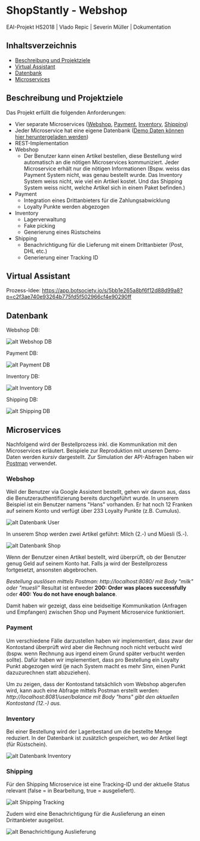 # ShopStantly - Webshop
EAI-Projekt HS2018 | Vlado Repic | Severin Müller | Dokumentation

## Inhaltsverzeichnis
* [Beschreibung und Projektziele](https://github.com/ShopStantly/webshop#beschreibung-und-projektziele)
* [Virtual Assistant](https://github.com/ShopStantly/webshop#virtual-assistant)
* [Datenbank](https://github.com/ShopStantly/webshop#datenbank)
* [Microservices](https://github.com/ShopStantly/webshop#microservices)

## Beschreibung und Projektziele
Das Projekt erfüllt die folgenden Anforderungen:
* Vier separate Microservices ([Webshop](https://github.com/ShopStantly/webshop), [Payment](https://github.com/ShopStantly/payment), [Inventory](https://github.com/ShopStantly/inventory), [Shipping](https://github.com/ShopStantly/shipping))
* Jeder Microservice hat eine eigene Datenbank ([Demo Daten können hier heruntergeladen werden](https://github.com/ShopStantly/database))
* REST-Implementation
* Webshop
  * Der Benutzer kann einen Artikel bestellen, diese Bestellung wird automatisch an die nötigen Microservices kommuniziert. Jeder Microservice erhält nur die nötigen Informationen (Bspw. weiss das Payment System nicht, was genau bestellt wurde. Das Inventory System weiss nicht, wie viel ein Artikel kostet. Und das Shipping System weiss nicht, welche Artikel sich in einem Paket befinden.)
* Payment
  * Integration eines Drittanbieters für die Zahlungsabwicklung
  * Loyalty Punkte werden abgezogen
* Inventory
  * Lagerverwaltung
  * Fake picking
  * Generierung eines Rüstscheins
* Shipping
  * Benachrichtigung für die Lieferung mit einem Drittanbieter (Post, DHL etc.)
  * Generierung einer Tracking ID

## Virtual Assistant
Prozess-Idee: https://app.botsociety.io/s/5bb1e265a8bf6f12d88d99a8?p=c2f3ae740e93264b775fd5f502966cf4e90290ff

## Datenbank

Webshop DB:

![alt Webshop DB](https://raw.githubusercontent.com/ShopStantly/webshop/master/assets/Order%20Management%20DB.png "Webshop DB")

Payment DB:

![alt Payment DB](https://raw.githubusercontent.com/ShopStantly/webshop/master/assets/Payment%20DB.png "Payment DB")

Inventory DB:

![alt Inventory DB](https://raw.githubusercontent.com/ShopStantly/webshop/master/assets/inventory%20db.png "Inventory DB")

Shipping DB:

![alt Shipping DB](https://raw.githubusercontent.com/ShopStantly/webshop/master/assets/Shipping%20DB.png "Shipping DB")

## Microservices
Nachfolgend wird der Bestellprozess inkl. die Kommunikation mit den Microservices erläutert. Beispiele zur Reproduktion mit unseren Demo-Daten werden *kursiv* dargestellt. Zur Simulation der API-Abfragen haben wir [Postman](https://www.getpostman.com/) verwendet.

### Webshop
Weil der Benutzer via Google Assistent bestellt, gehen wir davon aus, dass die Benutzerauthentifizierung bereits durchgeführt wurde. In unserem Beispiel ist ein Benutzer namens "Hans" vorhanden. Er hat noch 12 Franken auf seinem Konto und verfügt über 233 Loyalty Punkte (z.B. Cumulus).

![alt Datenbank User](https://raw.githubusercontent.com/ShopStantly/webshop/master/assets/githubdoku__paymentdb_hans.png "Datenbank User")

In unserem Shop werden zwei Artikel geführt: Milch (2.-) und Müesli (5.-).

![alt Datenbank Shop](https://raw.githubusercontent.com/ShopStantly/webshop/master/assets/githubdoku__shopdb_milkmuesli.png "Datenbank Shop")

Wenn der Benutzer einen Artikel bestellt, wird überprüft, ob der Benutzer genug Geld auf seinem Konto hat. Falls ja wird der Bestellprozess fortgesetzt, ansonsten abgebrochen.

*Bestellung auslösen mittels Postman: http://localhost:8080/ mit Body "milk" oder "muesli"*
Resultat ist entweder
**200: Order was places successfully** oder
**400: You do not have enough balance**.

Damit haben wir gezeigt, dass eine beidseitige Kommunikation (Anfragen und Empfangen) zwischen Shop und Payment Microservice funktioniert. 

### Payment
Um verschiedene Fälle darzustellen haben wir implementiert, dass zwar der Kontostand überprüft wird aber die Rechnung noch nicht verbucht wird (bspw. wenn Rechnung aus irgend einem Grund später verbucht werden sollte). Dafür haben wir implementiert, dass pro Bestellung ein Loyalty Punkt abgezogen wird (je nach System macht es mehr Sinn, einen Punkt dazuzurechnen statt abzuziehen).

Um zu zeigen, dass der Kontostand tatsächlich vom Webshop abgerufen wird, kann auch eine Abfrage mittels Postman erstellt werden: *http://localhost:8081/user/balance mit Body "hans" gibt den aktuellen Kontostand (12.-) aus.*

### Inventory
Bei einer Bestellung wird der Lagerbestand um die bestellte Menge reduziert. In der Datenbank ist zusätzlich gespeichert, wo der Artikel liegt (für Rüstschein).

![alt Datenbank Inventory](https://raw.githubusercontent.com/ShopStantly/webshop/master/assets/githubdoku__inventorydb_lager.png "Datenbank Inventory")

### Shipping
Für den Shipping Microservice ist eine Tracking-ID und der aktuelle Status relevant (false = in Bearbeitung, true = ausgeliefert).

![alt Shipping Tracking](https://raw.githubusercontent.com/ShopStantly/webshop/master/assets/githubdoku__shippingdb_tracking.png "Shipping Tracking")

Zudem wird eine Benachrichtigung für die Auslieferung an einen Drittanbieter ausgelöst.

![alt Benachrichtigung Auslieferung](https://raw.githubusercontent.com/ShopStantly/webshop/master/assets/githubdoku__shippingdb_syso.png "Benachrichtigung Auslieferung")
